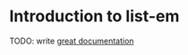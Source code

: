 # Introduction to list-em

TODO: write [great documentation](http://jacobian.org/writing/great-documentation/what-to-write/)
